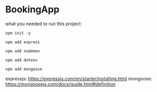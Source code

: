 # BookingApp

what you needed to run this project:
    
    npm init -y

    npm add express

    npm add nodemon

    npm add dotenv

    npm add mongoose

expressjs:
https://expressjs.com/en/starter/installing.html
mongoose:
https://mongoosejs.com/docs/guide.html#definition
